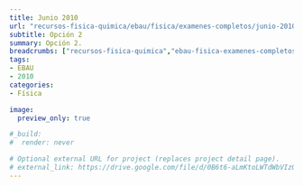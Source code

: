 ```yaml
---
title: Junio 2010
url: "recursos-fisica-quimica/ebau/fisica/examenes-completos/junio-2010-2"
subtitle: Opción 2
summary: Opción 2.
breadcrumbs: ["recursos-fisica-quimica","ebau-fisica-examenes-completos"]
tags:
- EBAU
- 2010
categories:
- Física

image:
  preview_only: true

#_build:
#  render: never

# Optional external URL for project (replaces project detail page).
# external_link: https://drive.google.com/file/d/0B6t6-aLmKtoLWTdWbVIzQV9ibVk/view
---
```


<!-- <iframe src="https://drive.google.com/file/d/0B6t6-aLmKtoLWTdWbVIzQV9ibVk/preview" style="width: 100vw; height: 500px; position: relative; left: 50%; right: 50%; margin-left: -50vw; margin-right: -50vw;" frameborder="0"></iframe> -->

<div id="adobe-dc-view" style="width: 100vw; position: relative; left: 50%; right: 50%; margin-left: -50vw; margin-right: -50vw;"></div>
<script src="https://documentcloud.adobe.com/view-sdk/main.js"></script>
<script type="text/javascript">
	document.addEventListener("adobe_dc_view_sdk.ready", function(){ 
		var adobeDCView = new AdobeDC.View({clientId: "5b6be996ab824b0e8113830d11740fa3", divId: "adobe-dc-view"});
		adobeDCView.previewFile({
			content:{location: {url: "https://fisiquimicamente.com/recursos-fisica-quimica/ebau/fisica/examenes-completos/junio-2010-2/junio-2010-2-EBAU-Fisica.pdf"}},
			metaData:{fileName: "junio-2010-2-EBAU-Fisica.pdf"}
		}, {embedMode: "IN_LINE"});
	});
</script>